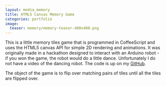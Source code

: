 ```yaml
---
layout: media_memory
title: HTML5 Canvas Memory Game
categories: portfolio
image:
  teaser: memory/memory-teaser-400x400.png
---
```


This is a little memory tiles game that is programmed in CoffeeScript and uses the HTML5 canvas API for simple 2D rendering and animations. It was originally made in a hackathon designed to interact with an Arduino robot - if you won the game, the robot would do a little dance. Unfortunately I do not have a video of the dancing robot. The code is up on my [GitHub](https://github.com/j-v/edubots-memory).

The object of the game is to flip over matching pairs of tiles until all the tiles are flipped over. 

<div id="canvasDiv" class="float-left">
    <canvas id="myCanvas" width="870" height="700"></canvas>
</div>